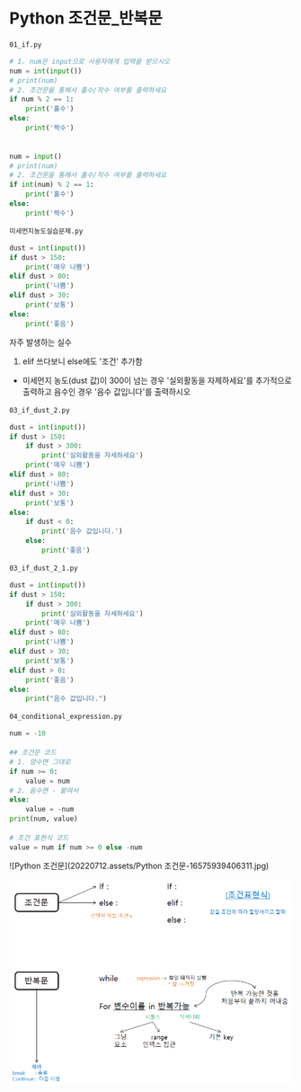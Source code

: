 # Python 조건문_반복문

`01_if.py`

```python
# 1. num은 input으로 사용자에게 입력을 받으시오
num = int(input())
# print(num)
# 2. 조건문을 통해서 홀수/작수 여부를 출력하세요
if num % 2 == 1:
    print('홀수')
else:
    print('짝수')


num = input()
# print(num)
# 2. 조건문을 통해서 홀수/작수 여부를 출력하세요
if int(num) % 2 == 1:
    print('홀수')
else:
    print('짝수')
```



`미세먼지농도실습문제.py`

```python
dust = int(input())
if dust > 150:
    print('매우 나쁨')
elif dust > 80:
    print('나쁨')
elif dust > 30:
    print('보통')
else:
    print('좋음')
```

자주 발생하는 실수

1. elif 쓰다보니 else에도 '조건'  추가함



- 미세먼지 농도(dust 값)이 300이 넘는 경우 '실외활동을 자제하세요'를 추가적으로 출력하고 음수인 경우 '음수 값입니다'를 출력하시오

`03_if_dust_2.py`

```python
dust = int(input())
if dust > 150:
    if dust > 300:
        print('실외활동을 자세하세요')
    print('매우 나쁨')
elif dust > 80:
    print('나쁨')
elif dust > 30:
    print('보통')
else:
    if dust < 0:
        print('음수 값입니다.')
    else:
        print('좋음')
```



`03_if_dust_2_1.py`

```python
dust = int(input())
if dust > 150:
    if dust > 300:
        print('실외활동을 자세하세요')
    print('매우 나쁨')
elif dust > 80:
    print('나쁨')
elif dust > 30:
    print('보통')
elif dust > 0:
    print('좋음')
else:
    print("음수 값입니다.")
```



`04_conditional_expression.py`

```python
num = -10

## 조건문 코드
# 1. 양수면 그대로
if num >= 0:
    value = num
# 2. 음수면 - 붙여서
else:
    value = -num
print(num, value)

# 조건 표현식 코드
value = num if num >= 0 else -num
```

![Python 조건문](20220712.assets/Python 조건문-16575939406311.jpg)



![조건 반복문](20220712.assets/image-20220712212850935.png)

